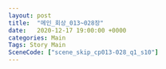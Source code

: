 ```yaml
---
layout: post
title:  "메인_회상_013~028장"
date:   2020-12-17 19:00:00 +0000
categories: Main
Tags: Story Main
SceneCode: ["scene_skip_cp013-028_q1_s10"]
---
```

